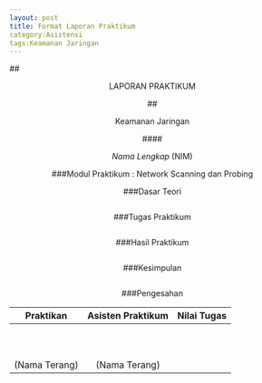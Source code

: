 ```yaml
---
layout: post
title: Format Laporan Praktikum
category:Asistensi
tags:Keamanan Jaringan
---
```


##<center>LAPORAN PRAKTIKUM 

##<center>Keamanan Jaringan

####<center>*Nama Lengkap* (NIM)
<br>

###Modul Praktikum : Network Scanning dan Probing


###Dasar Teori
```

```

###Tugas Praktikum
```

```

###Hasil Praktikum
```

```

###Kesimpulan
```

```

###Pengesahan


Praktikan|Asisten Praktikum|Nilai Tugas
---------|-------|-----
<br><br><br><centr>(Nama Terang)|<br><br><br><center>(Nama Terang)|
